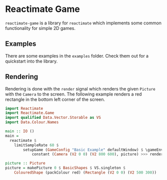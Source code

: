 # Reactimate Game

`reactimate-game` is a library for `reactimate` which implements some common functionality for simple 2D games.

## Examples

There are some examples in the `examples` folder. Check them out for a quickstart into the library.

## Rendering

Rendering is done with the `render` signal which renders the given `Picture` with the `Camera` to the screen. The following example renders a red rectangle in the bottom left corner of the screen.
```haskell
import Reactimate
import Reactimate.Game
import qualified Data.Vector.Storable as VS
import Data.Colour.Names

main :: IO ()
main =
  reactimate $
  	limitSampleRate 60 $
	    setupGame (GameConfig "Basic Example" defaultWindow) $ \gameEnv ->
	        constant (Camera (V2 0 0) (V2 800 600), picture) >>> render gameEnv >>> constant Nothing

picture :: Picture
picture = makePicture 0 $ BasicShapes $ VS.singleton $
	ColouredShape (packColour red) (Rectangle (V2 0 0) (V2 500 300))
```
